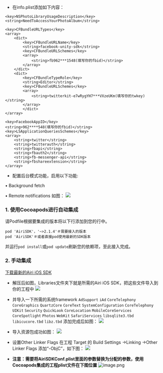 * 在info.plist添加如下内容：

```
<key>NSPhotoLibraryUsageDescription</key>
<string>NeedToAccessYourPhotoAlbum</string>

<key>CFBundleURLTypes</key>
<array>
    <dict>
        <key>CFBundleURLName</key>
        <string>facebook-unity-sdk</string>
        <key>CFBundleURLSchemes</key>
        <array>
            <string>fb962***1548(填写你的fbid)</string>
        </array>
    </dict>
    <dict>
        <key>CFBundleTypeRole</key>
        <string>Editor</string>
        <key>CFBundleURLSchemes</key>
        <array>
            <string>twitterkit-e7wRygYH7***VXzeUKm(填写你的twkey)</string>
        </array>
        </dict>
</array>

<key>FacebookAppID</key>
<string>962****548(填写你的fbid)</string>
<key>LSApplicationQueriesSchemes</key>
<array>
    <string>twitter</string>
    <string>twitterauth</string>
    <string>fbapi</string>
    <string>fbauth2</string>
    <string>fb-messenger-api</string>
    <string>fbshareextension</string>
</array>
```

* 配置后台模式功能，启用以下功能:

•    Background fetch

•    Remote notifications
如图：
![](https://upload-images.jianshu.io/upload_images/1948913-02273c6beb8989b6.png?imageMogr2/auto-orient/strip%7CimageView2/2/w/1240)

### 1. 使用Cocoapods进行自动集成
请Podfile根据要集成的版本将以下行添加到您的行中。
```
pod 'AiriSDK'，'~>2.1.4'＃需要接入的版本
pod 'AiriSDK'＃或者直接pod使用最新的SDK版本
```
并运行`pod install`或`pod update`刷新您的依赖项，至此接入完成。
### 2. 手动集成

[下载最新的Airi iOS SDK](https://github.com/Yostardev/yostar-sdk-ios)
* 解压后如图，Libraries文件夹下就是所需的Airi iOS SDK，把这些文件导入到你的工程中
![](https://upload-images.jianshu.io/upload_images/1948913-8e0913df9ad8e44d.png?imageMogr2/auto-orient/strip%7CimageView2/2/w/1240)
* 并导入一下所需的系统framework
`AdSupport`
`iAd`
`CoreTelephony`
`CoreGraphics`
`QuartzCore`
`CoreText`
`SystemConfiguration`
`CoreTelephony`
`UIKit`
`Security`
`QuickLook`
`CoreLocation`
`MobileCoreServices`
`CoreSpotlight`
`Photos`
`WebKit`
`SafariServices`
`libsqlite3.tbd`
`libicucore.tbd`
`libz.tbd`
添加完成后如图：
![](https://upload-images.jianshu.io/upload_images/1948913-cebf3cf912812bc6.png?imageMogr2/auto-orient/strip%7CimageView2/2/w/1240)
* 导入资源包成功如图：
![](https://upload-images.jianshu.io/upload_images/1948913-8575cd5252d89fa6.png?imageMogr2/auto-orient/strip%7CimageView2/2/w/1240)
* 设置Other Linker Flags
在工程 Target 的 Build Settings ->Linking ->Other Linker Flags 添加“-ObjC”，如下图：
![](https://upload-images.jianshu.io/upload_images/1948913-41590a26bd94178c.png?imageMogr2/auto-orient/strip%7CimageView2/2/w/1240)

* **注意：需要将AiriSDKConf.plist里面的参数替换为分配的参数，使用Cocoapods集成的工程plist文件在下图位置**
![image.png](https://upload-images.jianshu.io/upload_images/1948913-f2f84289d6fffb9a.png?imageMogr2/auto-orient/strip%7CimageView2/2/w/1240)
